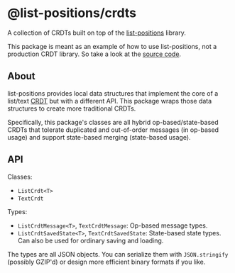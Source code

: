 # @list-positions/crdts

A collection of CRDTs built on top of the [list-positions](https://github.com/mweidner037/list-positions#readme) library.

This package is meant as an example of how to use list-positions, not a production CRDT library. So take a look at the [source code](./src/).

## About

list-positions provides local data structures that implement the core of a list/text [CRDT](https://en.wikipedia.org/wiki/Conflict-free_replicated_data_type) but with a different API. This package wraps those data structures to create more traditional CRDTs.

Specifically, this package's classes are all hybrid op-based/state-based CRDTs that tolerate duplicated and out-of-order messages (in op-based usage) and support state-based merging (state-based usage).

## API

Classes:

- `ListCrdt<T>`
- `TextCrdt`

Types:

- `ListCrdtMessage<T>`, `TextCrdtMessage`: Op-based message types.
- `ListCrdtSavedState<T>`, `TextCrdtSavedState`: State-based state types. Can also be used for ordinary saving and loading.

The types are all JSON objects. You can serialize them with `JSON.stringify` (possibly GZIP'd) or design more efficient binary formats if you like.

